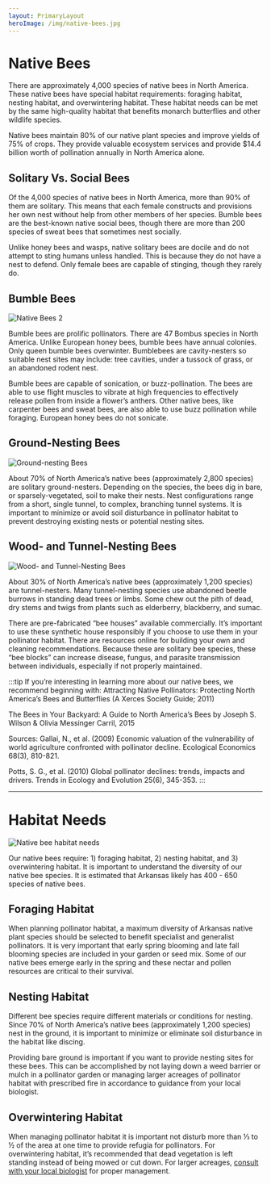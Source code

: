 ```yaml
---
layout: PrimaryLayout
heroImage: /img/native-bees.jpg
---
```

# Native Bees

There are approximately 4,000 species of native bees in North America. These native bees have special habitat requirements: foraging habitat, nesting habitat, and overwintering habitat. These habitat needs can be met by the same high-quality habitat that benefits monarch butterflies and other wildlife species.

Native bees maintain 80% of our native plant species and improve yields of 75% of crops. They provide valuable ecosystem services and provide $14.4 billion worth of pollination annually in North America alone.

## Solitary Vs. Social Bees
Of the 4,000 species of native bees in North America, more than 90% of them are solitary. This means that each female constructs and provisions her own nest without help from other members of her species. Bumble bees are the best-known native social bees, though there are more than 200 species of sweat bees that sometimes nest socially.

Unlike honey bees and wasps, native solitary bees are docile and do not attempt to sting humans unless handled. This is because they do not have a nest to defend. Only female bees are capable of stinging, though they rarely do.

## Bumble Bees
![Native Bees 2](img/native-bees-02.png)

Bumble bees are prolific pollinators. There are 47 Bombus species in North America. Unlike European honey bees, bumble bees have annual colonies. Only queen bumble bees overwinter. Bumblebees are cavity-nesters so suitable nest sites may include: tree cavities, under a tussock of grass, or an abandoned rodent nest.

Bumble bees are capable of sonication, or buzz-pollination. The bees are able to use flight muscles to vibrate at high frequencies to effectively release pollen from inside a flower’s anthers. Other native bees, like carpenter bees and sweat bees, are also able to use buzz pollination while foraging. European honey bees do not sonicate.

## Ground-Nesting Bees
![Ground-nesting Bees](img/ground-nesting.png)

About 70% of North America’s native bees (approximately 2,800 species) are solitary ground-nesters. Depending on the species, the bees dig in bare, or sparsely-vegetated, soil to make their nests. Nest configurations range from a short, single tunnel, to complex, branching tunnel systems. It is important to minimize or avoid soil disturbance in pollinator habitat to prevent destroying existing nests or potential nesting sites.

## Wood- and Tunnel-Nesting Bees
![Wood- and Tunnel-Nesting Bees](img/wood-nesting.png)

About 30% of North America’s native bees (approximately 1,200 species) are tunnel-nesters. Many tunnel-nesting species use abandoned beetle burrows in standing dead trees or limbs. Some chew out the pith of dead, dry stems and twigs from plants such as elderberry, blackberry, and sumac.

There are pre-fabricated “bee houses” available commercially. It’s important to use these synthetic house responsibly if you choose to use them in your pollinator habitat. There are resources online for building your own and cleaning recommendations. Because these are solitary bee species, these “bee blocks” can increase disease, fungus, and parasite transmission between individuals, especially if not properly maintained.

:::tip If you’re interesting in learning more about our native bees, we recommend beginning with:
Attracting Native Pollinators: Protecting North America’s Bees and Butterflies (A Xerces Society Guide; 2011)

The Bees in Your Backyard: A Guide to North America’s Bees by Joseph S. Wilson & Olivia Messinger Carril, 2015

Sources:
Gallai, N., et al. (2009) Economic valuation of the vulnerability of world agriculture confronted with pollinator decline. Ecological Economics 68(3), 810-821.

Potts, S. G., et al. (2010) Global pollinator declines: trends, impacts and drivers. Trends in Ecology and Evolution 25(6), 345-353.
:::

---

# Habitat Needs
![Native bee habitat needs](img/habitat-needs-01.png)

Our native bees require: 1) foraging habitat, 2) nesting habitat, and 3) overwintering habitat. It is important to understand the diversity of our native bee species. It is estimated that Arkansas likely has 400 - 650 species of native bees.

## Foraging Habitat
When planning pollinator habitat, a maximum diversity of Arkansas native plant species should be selected to benefit specialist and generalist pollinators. It is very important that early spring blooming and late fall blooming species are included in your garden or seed mix. Some of our native bees emerge early in the spring and these nectar and pollen resources are critical to their survival.

## Nesting Habitat
Different bee species require different materials or conditions for nesting. Since 70% of North America’s native bees (approximately 1,200 species) nest in the ground, it is important to minimize or eliminate soil disturbance in the habitat like discing.

Providing bare ground is important if you want to provide nesting sites for these bees. This can be accomplished by not laying down a weed barrier or mulch in a pollinator garden or managing larger acreages of pollinator habitat with prescribed fire in accordance to guidance from your local biologist.

## Overwintering Habitat
When managing pollinator habitat it is important not disturb more than ⅓ to ½ of the area at one time to provide refugia for pollinators. For overwintering habitat, it’s recommended that dead vegetation is left standing instead of being mowed or cut down. For larger acreages, [consult with your local biologist](/resources) for proper management.

